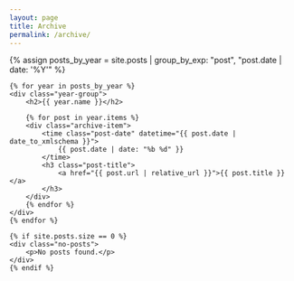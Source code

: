 ```yaml
---
layout: page
title: Archive
permalink: /archive/
---
```


<div class="archive-list">
    {% assign posts_by_year = site.posts | group_by_exp: "post", "post.date | date: '%Y'" %}
    
    {% for year in posts_by_year %}
    <div class="year-group">
        <h2>{{ year.name }}</h2>
        
        {% for post in year.items %}
        <div class="archive-item">
            <time class="post-date" datetime="{{ post.date | date_to_xmlschema }}">
                {{ post.date | date: "%b %d" }}
            </time>
            <h3 class="post-title">
                <a href="{{ post.url | relative_url }}">{{ post.title }}</a>
            </h3>
        </div>
        {% endfor %}
    </div>
    {% endfor %}
    
    {% if site.posts.size == 0 %}
    <div class="no-posts">
        <p>No posts found.</p>
    </div>
    {% endif %}
</div>